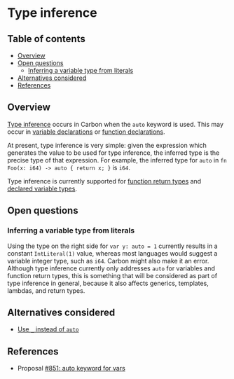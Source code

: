 # Type inference

<!--
Part of the Carbon Language project, under the Apache License v2.0 with LLVM
Exceptions. See /LICENSE for license information.
SPDX-License-Identifier: Apache-2.0 WITH LLVM-exception
-->

<!-- toc -->

## Table of contents

-   [Overview](#overview)
-   [Open questions](#open-questions)
    -   [Inferring a variable type from literals](#inferring-a-variable-type-from-literals)
-   [Alternatives considered](#alternatives-considered)
-   [References](#references)

<!-- tocstop -->

## Overview

[Type inference](https://en.wikipedia.org/wiki/Type_inference) occurs in Carbon
when the `auto` keyword is used. This may occur in
[variable declarations](values.md#binding-patterns-and-local-variables-with-let-and-var)
or [function declarations](functions.md).

At present, type inference is very simple: given the expression which generates
the value to be used for type inference, the inferred type is the precise type
of that expression. For example, the inferred type for `auto` in
`fn Foo(x: i64) -> auto { return x; }` is `i64`.

Type inference is currently supported for [function return types](functions.md)
and
[declared variable types](values.md#binding-patterns-and-local-variables-with-let-and-var).

## Open questions

### Inferring a variable type from literals

Using the type on the right side for `var y: auto = 1` currently results in a
constant `IntLiteral(1)` value, whereas most languages would suggest a variable
integer type, such as `i64`. Carbon might also make it an error. Although type
inference currently only addresses `auto` for variables and function return
types, this is something that will be considered as part of type inference in
general, because it also affects generics, templates, lambdas, and return types.

## Alternatives considered

-   [Use `_` instead of `auto`](/proposals/p0851.md#use-_-instead-of-auto)

## References

-   Proposal
    [#851: auto keyword for vars](https://github.com/carbon-language/carbon-lang/pull/851)
